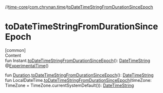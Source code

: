//[time-core](../../index.md)/[com.chrynan.time](index.md)/[toDateTimeStringFromDurationSinceEpoch](to-date-time-string-from-duration-since-epoch.md)



# toDateTimeStringFromDurationSinceEpoch  
[common]  
Content  
fun Instant.[toDateTimeStringFromDurationSinceEpoch](to-date-time-string-from-duration-since-epoch.md)(): [DateTimeString](-date-time-string/index.md)  
@[ExperimentalTime](https://kotlinlang.org/api/latest/jvm/stdlib/kotlin.time/-experimental-time/index.html)()  
  
fun [Duration](https://kotlinlang.org/api/latest/jvm/stdlib/kotlin.time/-duration/index.html).[toDateTimeStringFromDurationSinceEpoch](to-date-time-string-from-duration-since-epoch.md)(): [DateTimeString](-date-time-string/index.md)  
fun LocalDateTime.[toDateTimeStringFromDurationSinceEpoch](to-date-time-string-from-duration-since-epoch.md)(timeZone: TimeZone = TimeZone.currentSystemDefault()): [DateTimeString](-date-time-string/index.md)  



